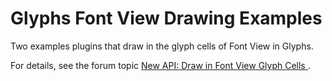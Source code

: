 # Glyphs Font View Drawing Examples

Two examples plugins that draw in the glyph cells of Font View in Glyphs.

For details, see the forum topic [New API: Draw in Font View Glyph Cells ](https://forum.glyphsapp.com/t/new-api-draw-in-font-view-glyph-cells/32292).
